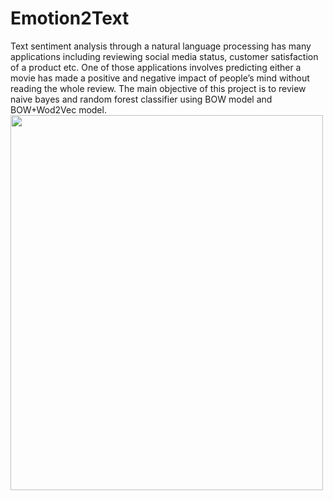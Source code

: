 # Emotion2Text

Text sentiment analysis through a natural language processing has many applications including reviewing social media status, customer satisfaction of a product etc. One of those applications involves predicting either a movie has made a positive and negative impact of people’s mind without reading the whole review. The main objective of this project is to review naive bayes and random forest classifier using BOW model and BOW+Wod2Vec model. 
<br>
<img src='https://www.google.com/search?q=Emotion+from+Text&rlz=1C1UEAD_enUS939US939&sxsrf=ALeKk024rXDVec7scgT7WihxLZfEntWziw:1627660631276&source=lnms&tbm=isch&sa=X&ved=2ahUKEwiXtfetlIvyAhUQB50JHY9MCtoQ_AUoAXoECAEQAw&biw=1536&bih=696#imgrc=uRIAle3gHrdL0M' width="500" height="600">
